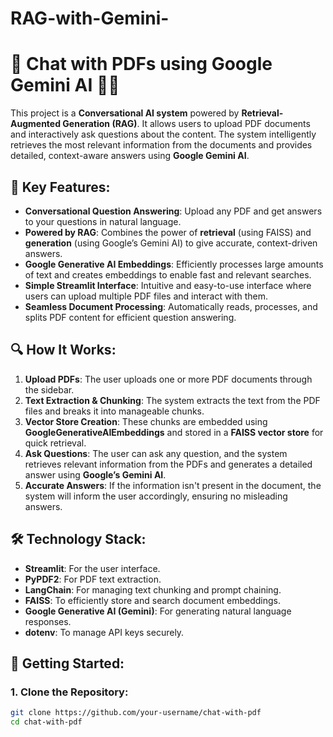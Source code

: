 # RAG-with-Gemini-

# 📄 Chat with PDFs using Google Gemini AI 💁‍♂️

This project is a **Conversational AI system** powered by **Retrieval-Augmented Generation (RAG)**. It allows users to upload PDF documents and interactively ask questions about the content. The system intelligently retrieves the most relevant information from the documents and provides detailed, context-aware answers using **Google Gemini AI**.

## 🧠 Key Features:
- **Conversational Question Answering**: Upload any PDF and get answers to your questions in natural language.
- **Powered by RAG**: Combines the power of **retrieval** (using FAISS) and **generation** (using Google’s Gemini AI) to give accurate, context-driven answers.
- **Google Generative AI Embeddings**: Efficiently processes large amounts of text and creates embeddings to enable fast and relevant searches.
- **Simple Streamlit Interface**: Intuitive and easy-to-use interface where users can upload multiple PDF files and interact with them.
- **Seamless Document Processing**: Automatically reads, processes, and splits PDF content for efficient question answering.

## 🔍 How It Works:
1. **Upload PDFs**: The user uploads one or more PDF documents through the sidebar.
2. **Text Extraction & Chunking**: The system extracts the text from the PDF files and breaks it into manageable chunks.
3. **Vector Store Creation**: These chunks are embedded using **GoogleGenerativeAIEmbeddings** and stored in a **FAISS vector store** for quick retrieval.
4. **Ask Questions**: The user can ask any question, and the system retrieves relevant information from the PDFs and generates a detailed answer using **Google’s Gemini AI**.
5. **Accurate Answers**: If the information isn't present in the document, the system will inform the user accordingly, ensuring no misleading answers.

## 🛠️ Technology Stack:
- **Streamlit**: For the user interface.
- **PyPDF2**: For PDF text extraction.
- **LangChain**: For managing text chunking and prompt chaining.
- **FAISS**: To efficiently store and search document embeddings.
- **Google Generative AI (Gemini)**: For generating natural language responses.
- **dotenv**: To manage API keys securely.

## 🚀 Getting Started:
### 1. Clone the Repository:
```bash
git clone https://github.com/your-username/chat-with-pdf
cd chat-with-pdf
